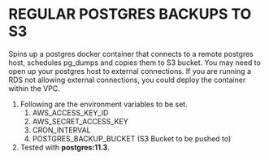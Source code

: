 # REGULAR POSTGRES BACKUPS TO S3

Spins up a postgres docker container that connects to a remote postgres host, schedules pg_dumps and copies them to S3 bucket.
You may need to open up your postgres host to external connections. If you are running a RDS not allowing external connections, you could deploy the container within the VPC.

1. Following are the environment variables to be set.
    1. AWS_ACCESS_KEY_ID
    2. AWS_SECRET_ACCESS_KEY
    3. CRON_INTERVAL
    4. POSTGRES_BACKUP_BUCKET (S3 Bucket to be pushed to)
2. Tested with **postgres:11.3**.

